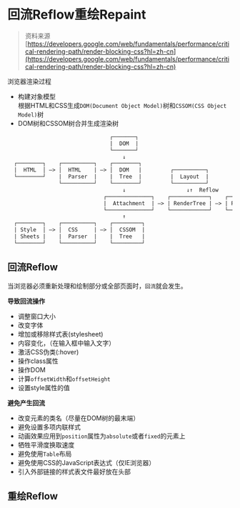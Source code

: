 # 回流Reflow重绘Repaint

> 资料来源[https://developers.google.com/web/fundamentals/performance/critical-rendering-path/render-blocking-css?hl=zh-cn](https://developers.google.com/web/fundamentals/performance/critical-rendering-path/render-blocking-css?hl=zh-cn)


浏览器渲染过程
- 构建对象模型    
  根据HTML和CSS生成``DOM(Document Object Model)``树和``CSSOM(CSS Object Model)``树
- DOM树和CSSOM树合并生成渲染树

```HTML
                                ┌───────┐
                                |  DOM  |
                                └───────┘
                                    ↓
  ┌────────┐    ┌──────────┐    ┌────────┐ 
  |  HTML  │ —> │  HTML    | —> │  DOM   |         ┌──────────┐
  └────────┘    |  Parser  |    |  Tree  |         |  Layout  | 
                └──────────┘    └────────┘         └──────────┘
                                    ↓                   ↓↑  Reflow
                              ┌──────────────┐    ┌────────────┐    ┌───────┐   ┌─────────┐
                              |  Attachment  | —> | RenderTree | —> | Paint | —>| Display |  
                              └──────────────┘    └────────────┘    └───────┘   └─────────┘
                                    ↑
  ┌────────┐    ┌──────────┐    ┌─────────┐
  | Style  │ —> │  CSS     | —> │  CSSOM  |  
  | Sheets |    |  Parser  |    |  Tree   |
  └────────┘    └──────────┘    └─────────┘

```


## 回流Reflow

当浏览器必须重新处理和绘制部分或全部页面时，``回流``就会发生。

**导致回流操作**
- 调整窗口大小
- 改变字体
- 增加或移除样式表(stylesheet)
- 内容变化，（在输入框中输入文字）
- 激活CSS伪类(:hover)
- 操作class属性
- 操作DOM
- 计算``offsetWidth``和``offsetHeight``
- 设置style属性的值
 
**避免产生回流**
- 改变元素的类名（尽量在DOM树的最末端）
- 避免设置多项内联样式
- 动画效果应用到``position``属性为``absolute``或者``fixed``的元素上
- 牺牲平滑度换取速度
- 避免使用``Table``布局
- 避免使用CSS的JavaScript表达式（仅IE浏览器）
- 引入外部链接的样式表文件最好放在头部

## 重绘Reflow
